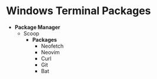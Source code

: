 # Windows Terminal Packages

- **Package Manager**
  - Scoop
     - **Packages**
        - Neofetch
        - Neovim
        - Curl
        - Git
        - Bat
